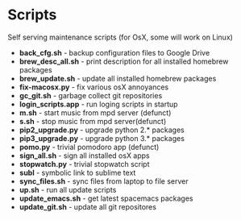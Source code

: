 Scripts
=======
Self serving maintenance scripts (for OsX, some will work on Linux)

* **back_cfg.sh**     - backup configuration files to Google Drive
* **brew_desc_all.sh** - print description for all installed homebrew packages
* **brew_update.sh** - update all installed homebrew packages
* **fix-macosx.py** - fix various osX annoyances
* **gc_git.sh** - garbage collect git repositories
* **login_scripts.app** - run loging scripts in startup 
* **m.sh** - start music from mpd server (defunct)
* **s.sh** - stop music from mpd server(defunct)
* **pip2_upgrade.py** - upgrade python 2.* packages
* **pip3_upgrade.py** - upgrade python 3.* packages
* **pomo.py** - trivial pomodoro app (defunct)
* **sign_all.sh** - sign all installed osX apps
* **stopwatch.py** - trivial stopwatch script
* **subl** - symbolic link to sublime text
* **sync_files.sh** - sync files from laptop to file server
* **up.sh** - run all update scripts
* **update_emacs.sh** - get latest spacemacs packages
* **update_git.sh** - update all git repositores
